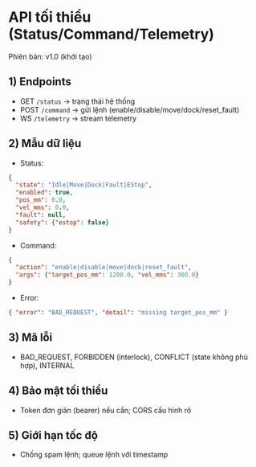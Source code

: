# API tối thiểu (Status/Command/Telemetry)

Phiên bản: v1.0 (khởi tạo)

## 1) Endpoints
- GET `/status` → trạng thái hệ thống
- POST `/command` → gửi lệnh (enable/disable/move/dock/reset_fault)
- WS `/telemetry` → stream telemetry

## 2) Mẫu dữ liệu
- Status:
```json
{
  "state": "Idle|Move|Dock|Fault|EStop",
  "enabled": true,
  "pos_mm": 0.0,
  "vel_mms": 0.0,
  "fault": null,
  "safety": {"estop": false}
}
```
- Command:
```json
{
  "action": "enable|disable|move|dock|reset_fault",
  "args": {"target_pos_mm": 1200.0, "vel_mms": 300.0}
}
```
- Error:
```json
{ "error": "BAD_REQUEST", "detail": "missing target_pos_mm" }
```

## 3) Mã lỗi
- BAD_REQUEST, FORBIDDEN (interlock), CONFLICT (state không phù hợp), INTERNAL

## 4) Bảo mật tối thiểu
- Token đơn giản (bearer) nếu cần; CORS cấu hình rõ

## 5) Giới hạn tốc độ
- Chống spam lệnh; queue lệnh với timestamp

